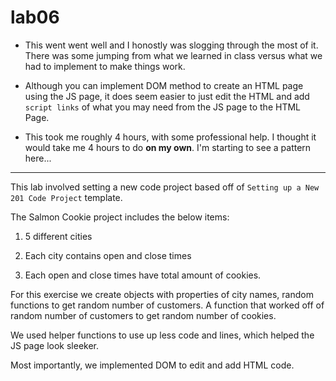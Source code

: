 # lab06

* This went went well and I honostly was slogging through the most of it. There was some jumping from what we learned in class versus what we had to implement to make things work.

* Although you can implement DOM method to create an HTML page using the JS page, it does seem easier to just edit the HTML and add `script links` of what you may need from the JS page to the HTML Page.

* This took me roughly 4 hours, with some professional help. I thought it would take me 4 hours to do **on my own**. I'm starting to see a pattern here...

--------------------
This lab involved setting a new code project based off of `Setting up a New 201 Code Project` template.

The Salmon Cookie project includes the below items:

1) 5 different cities

2) Each city contains open and close times

3) Each open and close times have total amount of cookies.

For this exercise we create objects with properties of city names, random functions to get random number of customers. A function that worked off of random number of customers to get random number of cookies.

We used helper functions to use up less code and lines, which helped the JS page look sleeker.

Most importantly, we implemented DOM to edit and add HTML code.
